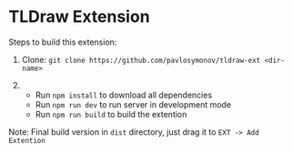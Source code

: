 # TLDraw Extension

Steps to build this extension:

1. Clone: `git clone https://github.com/pavlosymonov/tldraw-ext <dir-name>`

2. - Run `npm install` to download all dependencies
   - Run `npm run dev` to run server in development mode
   - Run `npm run build` to build the extention

Note: Final build version in `dist` directory, just drag it to `EXT -> Add Extention`
